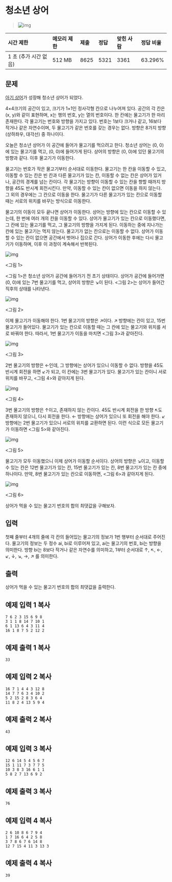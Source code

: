 # 청소년 상어

> ![img](https://d2gd6pc034wcta.cloudfront.net/tier/14.svg) 

| 시간 제한             | 메모리 제한 | 제출 | 정답 | 맞힌 사람 | 정답 비율 |
| :-------------------- | :---------- | :--- | :--- | :-------- | :-------- |
| 1 초 (추가 시간 없음) | 512 MB      | 8625 | 5321 | 3361      | 63.296%   |

## 문제

[아기 상어](https://www.acmicpc.net/problem/16236)가 성장해 청소년 상어가 되었다.

4×4크기의 공간이 있고, 크기가 1×1인 정사각형 칸으로 나누어져 있다. 공간의 각 칸은 (x, y)와 같이 표현하며, x는 행의 번호, y는 열의 번호이다. 한 칸에는 물고기가 한 마리 존재한다. 각 물고기는 번호와 방향을 가지고 있다. 번호는 1보다 크거나 같고, 16보다 작거나 같은 자연수이며, 두 물고기가 같은 번호를 갖는 경우는 없다. 방향은 8가지 방향(상하좌우, 대각선) 중 하나이다.

오늘은 청소년 상어가 이 공간에 들어가 물고기를 먹으려고 한다. 청소년 상어는 (0, 0)에 있는 물고기를 먹고, (0, 0)에 들어가게 된다. 상어의 방향은 (0, 0)에 있던 물고기의 방향과 같다. 이후 물고기가 이동한다.

물고기는 번호가 작은 물고기부터 순서대로 이동한다. 물고기는 한 칸을 이동할 수 있고, 이동할 수 있는 칸은 빈 칸과 다른 물고기가 있는 칸, 이동할 수 없는 칸은 상어가 있거나, 공간의 경계를 넘는 칸이다. 각 물고기는 방향이 이동할 수 있는 칸을 향할 때까지 방향을 45도 반시계 회전시킨다. 만약, 이동할 수 있는 칸이 없으면 이동을 하지 않는다. 그 외의 경우에는 그 칸으로 이동을 한다. 물고기가 다른 물고기가 있는 칸으로 이동할 때는 서로의 위치를 바꾸는 방식으로 이동한다.

물고기의 이동이 모두 끝나면 상어가 이동한다. 상어는 방향에 있는 칸으로 이동할 수 있는데, 한 번에 여러 개의 칸을 이동할 수 있다. 상어가 물고기가 있는 칸으로 이동했다면, 그 칸에 있는 물고기를 먹고, 그 물고기의 방향을 가지게 된다. 이동하는 중에 지나가는 칸에 있는 물고기는 먹지 않는다. 물고기가 없는 칸으로는 이동할 수 없다. 상어가 이동할 수 있는 칸이 없으면 공간에서 벗어나 집으로 간다. 상어가 이동한 후에는 다시 물고기가 이동하며, 이후 이 과정이 계속해서 반복된다.

![img](https://upload.acmicpc.net/1c7c473e-5e2c-4c45-9c88-b3b7cd06a360/-/preview/)

<그림 1>

<그림 1>은 청소년 상어가 공간에 들어가기 전 초기 상태이다. 상어가 공간에 들어가면 (0, 0)에 있는 7번 물고기를 먹고, 상어의 방향은 ↘이 된다. <그림 2>는 상어가 들어간 직후의 상태를 나타낸다.

![img](https://upload.acmicpc.net/8f26df12-6f68-43a3-9f6e-7416144e91dc/-/preview/)

<그림 2>

이제 물고기가 이동해야 한다. 1번 물고기의 방향은 ↗이다. ↗ 방향에는 칸이 있고, 15번 물고기가 들어있다. 물고기가 있는 칸으로 이동할 때는 그 칸에 있는 물고기와 위치를 서로 바꿔야 한다. 따라서, 1번 물고기가 이동을 마치면 <그림 3>과 같아진다.

![img](https://upload.acmicpc.net/75315b3c-ee04-4ae8-9422-5b1137f86117/-/preview/)

<그림 3>

2번 물고기의 방향은 ←인데, 그 방향에는 상어가 있으니 이동할 수 없다. 방향을 45도 반시계 회전을 하면 ↙가 되고, 이 칸에는 3번 물고기가 있다. 물고기가 있는 칸이니 서로 위치를 바꾸고, <그림 4>와 같아지게 된다.

![img](https://upload.acmicpc.net/7be317c7-b8b5-4b83-becb-ffd8550311fb/-/preview/)

<그림 4>

3번 물고기의 방향은 ↑이고, 존재하지 않는 칸이다. 45도 반시계 회전을 한 방향 ↖도 존재하지 않으니, 다시 회전을 한다. ← 방향에는 상어가 있으니 또 회전을 해야 한다. ↙ 방향에는 2번 물고기가 있으니 서로의 위치를 교환하면 된다. 이런 식으로 모든 물고기가 이동하면 <그림 5>와 같아진다.

![img](https://upload.acmicpc.net/a58fbda0-bb64-4773-b5f9-2da0bd3f0fd2/-/preview/)

<그림 5>

물고기가 모두 이동했으니 이제 상어가 이동할 순서이다. 상어의 방향은 ↘이고, 이동할 수 있는 칸은 12번 물고기가 있는 칸, 15번 물고기가 있는 칸, 8번 물고기가 있는 칸 중에 하나이다. 만약, 8번 물고기가 있는 칸으로 이동하면, <그림 6>과 같아지게 된다.

![img](https://upload.acmicpc.net/2431d117-fab6-4de9-8d76-2fb41d471ee7/-/crop/651x656/1,12/-/preview/)

<그림 6>

상어가 먹을 수 있는 물고기 번호의 합의 최댓값을 구해보자.

## 입력

첫째 줄부터 4개의 줄에 각 칸의 들어있는 물고기의 정보가 1번 행부터 순서대로 주어진다. 물고기의 정보는 두 정수 ai, bi로 이루어져 있고, ai는 물고기의 번호, bi는 방향을 의미한다. 방향 bi는 8보다 작거나 같은 자연수를 의미하고, 1부터 순서대로 ↑, ↖, ←, ↙, ↓, ↘, →, ↗ 를 의미한다.

## 출력

상어가 먹을 수 있는 물고기 번호의 합의 최댓값을 출력한다.

## 예제 입력 1 복사

```
7 6 2 3 15 6 9 8
3 1 1 8 14 7 10 1
6 1 13 6 4 3 11 4
16 1 8 7 5 2 12 2
```

## 예제 출력 1 복사

```
33
```

## 예제 입력 2 복사

```
16 7 1 4 4 3 12 8
14 7 7 6 3 4 10 2
5 2 15 2 8 3 6 4
11 8 2 4 13 5 9 4
```

## 예제 출력 2 복사

```
43
```

## 예제 입력 3 복사

```
12 6 14 5 4 5 6 7
15 1 11 7 3 7 7 5
10 3 8 3 16 6 1 1
5 8 2 7 13 6 9 2
```

## 예제 출력 3 복사

```
76
```

## 예제 입력 4 복사

```
2 6 10 8 6 7 9 4
1 7 16 6 4 2 5 8
3 7 8 6 7 6 14 8
12 7 15 4 11 3 13 3
```

## 예제 출력 4 복사

```
39
```